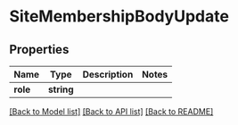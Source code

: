 # SiteMembershipBodyUpdate

## Properties
Name | Type | Description | Notes
------------ | ------------- | ------------- | -------------
**role** | **string** |  | 

[[Back to Model list]](../README.md#documentation-for-models) [[Back to API list]](../README.md#documentation-for-api-endpoints) [[Back to README]](../README.md)


